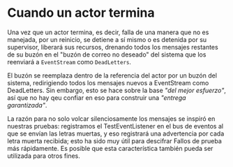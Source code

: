 # Cuando un actor termina 

Una vez que un actor termina, es decir, falla de una manera que no es manejada, por un reinicio, se detiene a sí mismo o es detenida por su supervisor, liberará sus recursos, drenando todos los mensajes restantes de su buzón en el "buzón de correo no deseado" del sistema que los reenviará a `EventStream` como `DeadLetters`. 

El buzón se reemplaza dentro de la referencia del actor por un buzón del sistema, redirigiendo todos los mensajes nuevos a EventStream como DeadLetters. Sin embargo, esto se hace sobre la base _"del mejor esfuerzo"_, así que no hay qeu confiar en eso para construir una _"entrega garantizada"_.

La razón para no solo volcar silenciosamente los mensajes se inspiró en nuestras pruebas: registramos el TestEventListener en el bus de eventos al que se envían las letras muertas, y eso registrará una advertencia por cada letra muerta recibida; esto ha sido muy útil para descifrar Fallos de prueba más rápidamente. 
Es posible que esta característica también pueda ser utilizada para otros fines.
